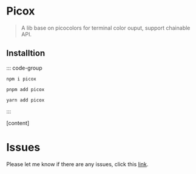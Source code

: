 # Picox

> A lib base on picocolors for terminal color ouput, support chainable API.

## Installtion

::: code-group

```[npm]
npm i picox
```

```[pnpm]
pnpm add picox
```

```[yarn]
yarn add picox
```

:::

[content]

# Issues

Please let me know if there are any issues, click this [link](https://github.com/savage181855/savage-libs/issues).
